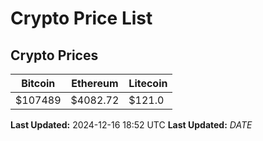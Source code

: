 # Crypto Price List

## Crypto Prices
| Bitcoin | Ethereum | Litecoin |
| ------- | -------- | -------- |
| $107489 | $4082.72 | $121.0 |
**Last Updated:** 2024-12-16 18:52 UTC
**Last Updated:** $DATE$
